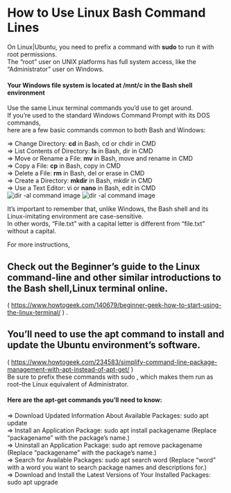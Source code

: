 # How to Use Linux Bash Command Lines

On Linux|Ubuntu, you need to prefix a command with <b>sudo</b> to run it with root permissions. <br/>
The “root” user on UNIX platforms has full system access, like the “Administrator” user on Windows. <br/>
#### Your Windows file system is located at /mnt/c in the Bash shell environment <br/>

Use the same Linux terminal commands you’d use to get around. <br/>
If you’re used to the standard Windows Command Prompt with its DOS commands,  <br/>
here are a few basic commands common to both Bash and Windows: <br/>

=> Change Directory: <b>cd</b> in Bash, cd or  chdir in CMD <br/>
=> List Contents of Directory:  <b>ls</b> in Bash, dir in CMD <br/>
=> Move or Rename a File: <b>mv</b> in Bash, move and  rename in CMD <br/>
=> Copy a File: <b>cp</b> in Bash,  copy in CMD <br/>
=> Delete a File: <b>rm</b> in Bash,  del or erase in CMD <br/>
=> Create a Directory:  <b>mkdir</b> in Bash, mkdir in CMD <br/>
=> Use a Text Editor: vi or <b>nano</b> in Bash,  edit in CMD <br/>
![dir -al command image](https://github.com/SanjeevStephan/Kali-Linux/blob/master/102-Kali-Linux-on-Window/img/commandline-dir-al.JPG)
![dir -al command image](https://github.com/SanjeevStephan/Kali-Linux/blob/master/102-Kali-Linux-on-Window/img/commandline-cd-mnt.JPG)

It’s important to remember that, unlike Windows, the Bash shell and its Linux-imitating environment are case-sensitive.  <br/>
In other words, “File.txt” with a capital letter is different from “file.txt” without a capital. <br/>

For more instructions,
## Check out the Beginner’s guide to the Linux command-line and other similar introductions to the Bash shell,Linux terminal online.
( https://www.howtogeek.com/140679/beginner-geek-how-to-start-using-the-linux-terminal/ ) . <br/>

## You’ll need to use the apt command to install and update the Ubuntu environment’s software.
( https://www.howtogeek.com/234583/simplify-command-line-package-management-with-apt-instead-of-apt-get/ ) <br/>
Be sure to prefix these commands with sudo , which makes them run as root–the Linux equivalent of Administrator.  <br/>
#### Here are the apt-get commands you’ll need to know:
=> Download Updated Information About Available Packages: sudo apt update  <br/>
=> Install an Application Package:  sudo apt install packagename (Replace “packagename” with the package’s name.)  <br/>
=> Uninstall an Application Package:  sudo apt remove packagename (Replace “packagename” with the package’s name.)  <br/>
=> Search for Available Packages:  sudo apt search word (Replace “word” with a word you want to search package names and descriptions for.)  <br/>
=> Download and Install the Latest Versions of Your Installed Packages: sudo apt upgrade  <br/>
